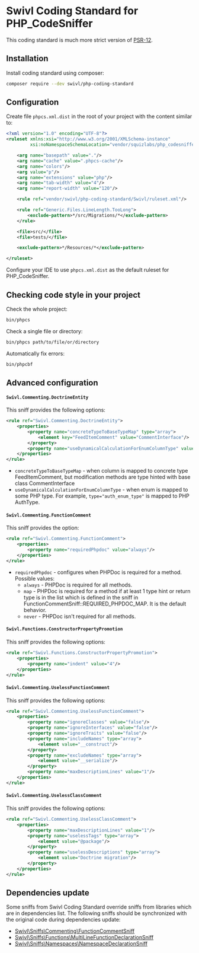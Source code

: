 Swivl Coding Standard for PHP_CodeSniffer
=========================================

This coding standard is much more strict version of [PSR-12](https://www.php-fig.org/psr/psr-12/).

Installation
------------

Install coding standard using composer:
```sh
composer require --dev swivl/php-coding-standard
```

Configuration
-------------

Create file `phpcs.xml.dist` in the root of your project with the content similar to:

```xml
<?xml version="1.0" encoding="UTF-8"?>
<ruleset xmlns:xsi="http://www.w3.org/2001/XMLSchema-instance"
         xsi:noNamespaceSchemaLocation="vendor/squizlabs/php_codesniffer/phpcs.xsd">

    <arg name="basepath" value="."/>
    <arg name="cache" value=".phpcs-cache"/>
    <arg name="colors"/>
    <arg value="p"/>
    <arg name="extensions" value="php"/>
    <arg name="tab-width" value="4"/>
    <arg name="report-width" value="120"/>

    <rule ref="vendor/swivl/php-coding-standard/Swivl/ruleset.xml"/>

    <rule ref="Generic.Files.LineLength.TooLong">
        <exclude-pattern>*/src/Migrations/*</exclude-pattern>
    </rule>

    <file>src/</file>
    <file>tests/</file>

    <exclude-pattern>*/Resources/*</exclude-pattern>

</ruleset>
```

Configure your IDE to use `phpcs.xml.dist` as the default ruleset for PHP_CodeSniffer.

Checking code style in your project
-----------------------------------

Check the whole project:
```sh
bin/phpcs
```

Check a single file or directory:
```sh
bin/phpcs path/to/file/or/directory
```

Automatically fix errors:
```sh
bin/phpcbf
```

Advanced configuration
----------------------

#### `Swivl.Commenting.DoctrineEntity`
This sniff provides the following options:

```xml
<rule ref="Swivl.Commenting.DoctrineEntity">
    <properties>
        <property name="concreteTypeToBaseTypeMap" type="array">
            <element key="FeedItemComment" value="CommentInterface"/>
        </property>
        <property name="useDynamicalCalculationForEnumColumnType" value="true"/>
    </properties>
</rule>
```
* `concreteTypeToBaseTypeMap` - when column is mapped to concrete type FeedItemComment, but modification methods are type hinted with base class CommentInterface
* `useDynamicalCalculationForEnumColumnType` - when enum is mapped to some PHP type.
  For example, `type="auth_enum_type"` is mapped to PHP AuthType.

#### `Swivl.Commenting.FunctionComment`
This sniff provides the option:
```xml
<rule ref="Swivl.Commenting.FunctionComment">
    <properties>
        <property name="requiredPhpdoc" value="always"/>
    </properties>
</rule>
```
* `requiredPhpdoc` - configures when PHPDoc is required for a method. Possible values:
    * `always` - PHPDoc is required for all methods.
    * `map` - PHPDoc is required for a method if at least 1 type hint or return type is in the list which is defined in the sniff in FunctionCommentSniff::REQUIRED_PHPDOC_MAP. It is the default behavior.
    * `never` - PHPDoc isn't required for all methods.

#### `Swivl.Functions.ConstructorPropertyPromotion`

This sniff provides the following options:
```xml
<rule ref="Swivl.Functions.ConstructorPropertyPromotion">
    <properties>
        <property name="indent" value="4"/>
    </properties>
</rule>
```

#### `Swivl.Commenting.UselessFunctionComment`

This sniff provides the following options:
```xml
<rule ref="Swivl.Commenting.UselessFunctionComment">
    <properties>
        <property name="ignoreClasses" value="false"/>
        <property name="ignoreInterfaces" value="false"/>
        <property name="ignoreTraits" value="false"/>
        <property name="includeNames" type="array">
            <element value="__construct"/>
        </property>
        <property name="excludeNames" type="array">
            <element value="__serialize"/>
        </property>
        <property name="maxDescriptionLines" value="1"/>
    </properties>
</rule>
```

#### `Swivl.Commenting.UselessClassComment`

This sniff provides the following options:
```xml
<rule ref="Swivl.Commenting.UselessClassComment">
    <properties>
        <property name="maxDescriptionLines" value="1"/>
        <property name="uselessTags" type="array">
            <element value="@package"/>
        </property>
        <property name="uselessDescriptions" type="array">
            <element value="Doctrine migration"/>
        </property>
    </properties>
</rule>
```

Dependencies update
-------------------
Some sniffs from Swivl Coding Standard override sniffs from libraries which are in dependencies list.
The following sniffs should be synchronized with the original code during dependencies update:
* [Swivl\Sniffs\Commenting\FunctionCommentSniff](Swivl/Sniffs/Commenting/FunctionCommentSniff.php)
* [Swivl\Sniffs\Functions\MultiLineFunctionDeclarationSniff](Swivl/Sniffs/Functions/MultiLineFunctionDeclarationSniff.php)
* [Swivl\Sniffs\Namespaces\NamespaceDeclarationSniff](Swivl/Sniffs/Namespaces/NamespaceDeclarationSniff.php)
